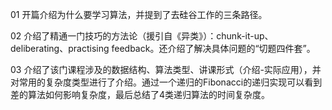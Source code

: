 01 开篇介绍为什么要学习算法，并提到了去硅谷工作的三条路径。

02 介绍了精通一门技巧的方法论（援引自《异类》）：chunk-it-up、deliberating、practising feedback。还介绍了解决具体问题的“切题四件套”。

03 介绍了该门课程涉及的数据结构、算法类型、讲课形式（介绍-实际应用），并对常用的复杂度类型进行了介绍。通过一个递归的Fibonacci的递归实现可以看到差的算法如何影响复杂度，最后总结了4类递归算法的时间复杂度。